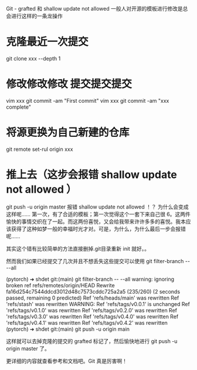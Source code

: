 Git - grafted 和 shallow update not allowed
一般人对开源的模板进行修改是总会进行这样的一条龙操作

# 克隆最近一次提交
git clone xxx --depth 1
# 修改修改修改 提交提交提交
vim xxx
git commit -am "First commit"
vim xxx
git commit -am "xxx complete"
# 将源更换为自己新建的仓库
git remote set-rul origin xxx
# 推上去（这步会报错 shallow update not allowed ）
git push -u origin master
报错 shallow update not allowed ！？
为什么会变成这样呢…… 第一次，有了合适的模板；第一次觉得这个一套下来自己很 6。这两件愉快的事情交织在了一起。而这两份喜悦，又会给我带来许许多多的喜悦。我本应该获得了这种如梦一般的幸福时光才对。可是，为什么，为什么最后一步会报错呢……

其实这个错有比较简单的方法直接删掉.git目录重新 init 就好。。

然而我们如果已经提交了几次并且不想丢失这些提交可以使用 git filter-branch -- --all 

(pytorch) ➜  shdet git:(main) git filter-branch -- --all
warning: ignoring broken ref refs/remotes/origin/HEAD
Rewrite fa16d254c7544ddcd3012d48c7573cddc725a2a5 (235/260) (2 seconds passed, remaining 0 predicted)
Ref 'refs/heads/main' was rewritten
Ref 'refs/stash' was rewritten
WARNING: Ref 'refs/tags/v0.0.1' is unchanged
Ref 'refs/tags/v0.1.0' was rewritten
Ref 'refs/tags/v0.2.0' was rewritten
Ref 'refs/tags/v0.3.0' was rewritten
Ref 'refs/tags/v0.4.0' was rewritten
Ref 'refs/tags/v0.4.1' was rewritten
Ref 'refs/tags/v0.4.2' was rewritten
(pytorch) ➜  shdet git:(main) git push -u origin main

这样就可以去掉克隆的提交的 grafted 标记了，然后愉快地进行 git push -u origin master 了。

更详细的内容就查看参考和文档吧。Git 真是厉害啊！